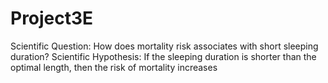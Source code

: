 # Project3E
Scientific Question: How does mortality risk associates with short sleeping duration? Scientific Hypothesis: If the sleeping duration is shorter than the optimal length, then the risk of mortality increases
